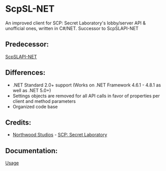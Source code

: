 # ScpSL-NET
An improved client for SCP: Secret Laboratory's lobby/server API &amp; unofficial ones, written in C#/NET. Successor to ScpSLAPI-NET

## Predecessor:
[ScpSLAPI-NET](https://github.com/SoNearSonar/ScpSLAPI-NET)

## Differences:
- .NET Standard 2.0+ support (Works on .NET Framework 4.6.1 - 4.8.1 as well as .NET 5.0+)
- Settings objects are removed for all API calls in favor of properties per client and method parameters
- Organized code base

## Credits:
- [Northwood Studios](https://store.steampowered.com/developer/NWStudios) - [SCP: Secret Laboratory](https://store.steampowered.com/app/700330/SCP_Secret_Laboratory/)

## Documentation:
[Usage](https://github.com/SoNearSonar/ScpSL-NET/blob/main/Documentation/Usage.md)

